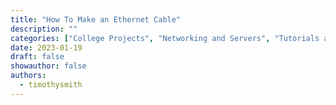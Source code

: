 ```yaml
---
title: "How To Make an Ethernet Cable"
description: ""
categories: ["College Projects", "Networking and Servers", "Tutorials and Guides"]
date: 2023-01-19
draft: false
showauthor: false
authors:
  - timothysmith
---
```

